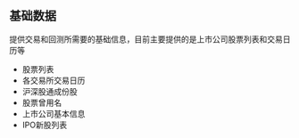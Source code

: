 ## 基础数据

提供交易和回测所需要的基础信息，目前主要提供的是上市公司股票列表和交易日历等

- 股票列表
- 各交易所交易日历
- 沪深股通成份股
- 股票曾用名
- 上市公司基本信息
- IPO新股列表